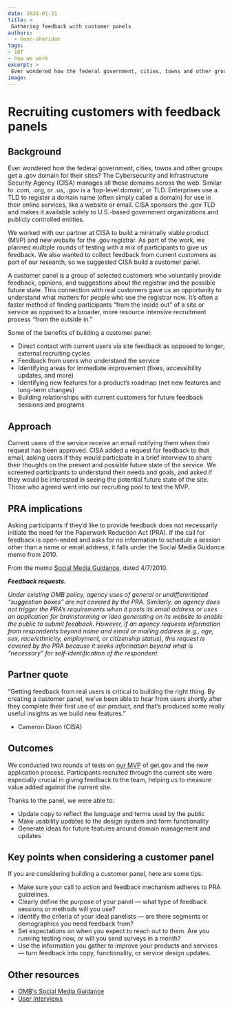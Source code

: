 ```yaml
---
date: 2024-01-31
title: >
 Gathering feedback with customer panels
authors: 
  - boon-sheridan
tags: 
- 18f
- how we work
excerpt: >
 Ever wondered how the federal government, cities, towns and other groups get a .gov domain for their sites? The Cybersecurity and Infrastructure Security Agency (CISA) manages all these domains across the web. Learn how we helped CISA build a customer panel to gather feedback from current customers as part of our partnership in building a new website for the .gov registrar.
image:
---
```


# Recruiting customers with feedback panels


## Background

Ever wondered how the federal government, cities, towns and other groups get a .gov domain for their sites? The Cybersecurity and Infrastructure Security Agency (CISA) manages all these domains across the web. Similar to .com, .org, or .us, .gov is a ‘top-level domain’, or TLD. Enterprises use a TLD to register a domain name (often simply called a domain) for use in their online services, like a website or email. CISA sponsors the .gov TLD and makes it available solely to U.S.-based government organizations and publicly controlled entities. 

We worked with our partner at CISA to build a minimally viable product (MVP) and new website for the .gov registrar. As part of the work, we planned multiple rounds of testing with a mix of participants to give us feedback. We also wanted to collect feedback from current customers as part of our research, so we suggested CISA build a customer panel.

A customer panel is a group of selected customers who voluntarily provide feedback, opinions, and suggestions about the registrar and the possible future state. This connection with real customers gave us an opportunity to understand what matters for people who use the registrar now. It’s often a faster method of finding participants “from the inside out” of a site or service as opposed to a broader, more resource intensive recruitment process “from the outside in.” 

Some of the benefits of building a customer panel:

- Direct contact with current users via site feedback as opposed to longer, external recruiting cycles 
- Feedback from users who understand the service
- Identifying areas for immediate improvement (fixes, accessibility updates, and more)
- Identifying new features for a product’s roadmap (net new features and long-term changes)
- Building relationships with current customers for future feedback sessions and programs

## Approach

Current users of the service receive an email notifying them when their request has been approved. CISA added a request for feedback to that email, asking users if they would participate in a brief interview to share their thoughts on the present and possible future state of the service. We screened participants to understand their needs and goals, and asked if they would be interested in seeing the potential future state of the site. Those who agreed went into our recruiting pool to test the MVP.


## PRA implications

Asking participants if they’d like to provide feedback does not necessarily initiate the need for the Paperwork Reduction Act (PRA). If the call for feedback is open-ended and asks for no information to schedule a session other than a name or email address, it falls under the Social Media Guidance memo from 2010.

From the memo [Social Media Guidance](https://www.whitehouse.gov/wp-content/uploads/legacy_drupal_files/omb/assets/inforeg/SocialMediaGuidance_04072010.pdf), dated 4/7/2010.

**_Feedback requests._**

_Under existing OMB policy, agency uses of general or undifferentiated “suggestion boxes” are not covered by the PRA. Similarly, an agency does not trigger the PRA’s requirements when it posts its email address or uses an application for brainstorming or idea generating on its website to enable the public to submit feedback. However, if an agency requests information from respondents beyond name and email or mailing address (e.g., age, sex, race/ethnicity, employment, or citizenship status), this request is covered by the PRA because it seeks information beyond what is “necessary” for self-identification of the respondent._

## Partner quote

“Getting feedback from real users is critical to building the right thing. By creating a customer panel, we’ve been able to hear from users shortly after they complete their first use of our product, and that’s produced some really useful insights as we build new features.”  
- Cameron Dixon (CISA)

## Outcomes

We conducted two rounds of tests on [our MVP](https://beta.get.gov/) of get.gov and the new application process. Participants recruited through the current site were especially crucial in giving feedback to the team, helping us to measure value added against the current site. 

Thanks to the panel, we were able to:
- Update copy to reflect the language and terms used by the public
- Make usability updates to the design system and form functionality
- Generate ideas for future features around domain management and updates


## Key points when considering a customer panel

If you are considering building a customer panel, here are some tips:

- Make sure your call to action and feedback mechanism adheres to PRA guidelines.
- Clearly define the purpose of your panel — what type of feedback sessions or methods will you use?
- Identify the criteria of your ideal panelists — are there segments or demographics you need feedback from?
- Set expectations on when you expect to reach out to them. Are you running testing now, or will you send surveys in a month?
- Use the information you gather to improve your products and services — turn feedback into copy, functionality, or service design updates.


## Other resources

- [OMB's Social Media Guidance](https://digital.gov/resources/guidelines-for-secure-use-of-social-media/)
- [User Interviews](https://methods.18f.gov/discover/stakeholder-and-user-interviews/)
